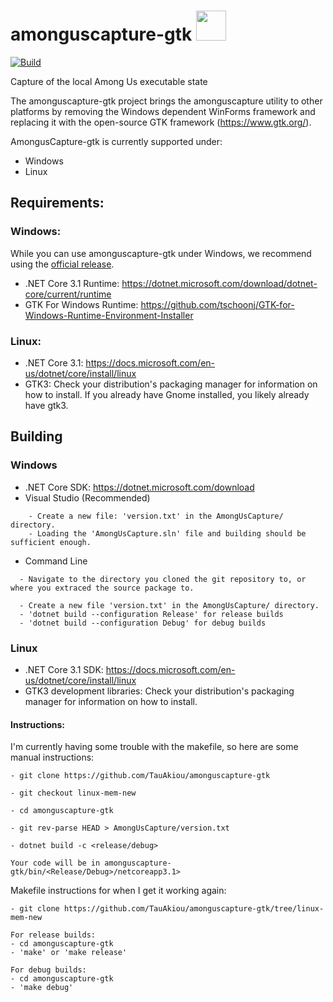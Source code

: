 # amonguscapture-gtk <img src="AmongUsCapture/icon.ico" width="48">
[![Build](https://github.com/TauAkiou/amonguscapture-gtk/workflows/Beta%20releases/badge.svg)](https://github.com/denverquane/amonguscapture/actions?query=Beta%20releases)

Capture of the local Among Us executable state

The amonguscapture-gtk project brings the amonguscapture utility to other platforms by removing the Windows dependent WinForms framework and replacing it with the open-source GTK framework (https://www.gtk.org/).

AmongusCapture-gtk is currently supported under:
* Windows
* Linux

## Requirements:

### Windows:

While you can use amonguscapture-gtk under Windows, we recommend using the [official release](https://github.com/denverquane/amonguscapture).

* .NET Core 3.1 Runtime: https://dotnet.microsoft.com/download/dotnet-core/current/runtime
* GTK For Windows Runtime: https://github.com/tschoonj/GTK-for-Windows-Runtime-Environment-Installer

### Linux:

* .NET Core 3.1: https://docs.microsoft.com/en-us/dotnet/core/install/linux
* GTK3: Check your distribution's packaging manager for information on how to install. If you already have Gnome installed, you likely already have gtk3.

## Building



### Windows


* .NET Core SDK: https://dotnet.microsoft.com/download
* Visual Studio (Recommended)
```
    - Create a new file: 'version.txt' in the AmongUsCapture/ directory.
    - Loading the 'AmongUsCapture.sln' file and building should be sufficient enough.
```
    
 * Command Line
```
  - Navigate to the directory you cloned the git repository to, or where you extraced the source package to.
  
  - Create a new file 'version.txt' in the AmongUsCapture/ directory.
  - 'dotnet build --configuration Release' for release builds
  - 'dotnet build --configuration Debug' for debug builds
```
    
### Linux
* .NET Core 3.1 SDK: https://docs.microsoft.com/en-us/dotnet/core/install/linux
* GTK3 development libraries: Check your distribution's packaging manager for information on how to install.

#### Instructions: 

I'm currently having some trouble with the makefile, so here are some manual instructions:
```
- git clone https://github.com/TauAkiou/amonguscapture-gtk

- git checkout linux-mem-new

- cd amonguscapture-gtk

- git rev-parse HEAD > AmongUsCapture/version.txt

- dotnet build -c <release/debug>

Your code will be in amonguscapture-gtk/bin/<Release/Debug>/netcoreapp3.1>

```

Makefile instructions for when I get it working again:

    - git clone https://github.com/TauAkiou/amonguscapture-gtk/tree/linux-mem-new
    
    For release builds:
    - cd amonguscapture-gtk 
    - 'make' or 'make release'
    
    For debug builds:
    - cd amonguscapture-gtk
    - 'make debug'

